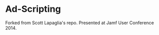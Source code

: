 Ad-Scripting
============
Forked from Scott Lapaglia's repo. Presented at Jamf User Conference 2014.
